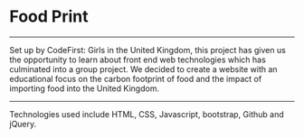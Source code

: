# Food Print
---

Set up by CodeFirst: Girls in the United Kingdom, this project has given us the opportunity to learn about front end web technologies
which has culminated into a group project.
We decided to create a website with an educational focus on the carbon footprint of food and the impact of importing food 
into the United Kingdom. 

---
Technologies used include HTML, CSS, Javascript, bootstrap, Github and jQuery.
